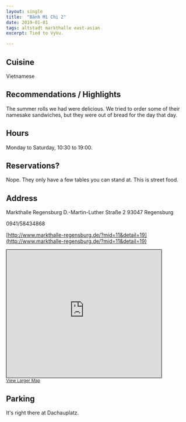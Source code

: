 ```yaml
---
layout: single
title:  "Bánh Mì Chị 2"
date: 2019-01-01
tags: altstadt markthalle east-asian
excerpt: Tied to VyVu.

---
```

## Cuisine ##
Vietnamese

## Recommendations / Highlights ##
The summer rolls we had were delicious.  We tried to order some of their namesake sandwiches, but they were out of bread for the day that day.

## Hours ##
Monday to Saturday, 10:30 to 19:00.

## Reservations? ##
Nope.  They only have a few tables you can stand at.  This is street food.

## Address ##
Markthalle Regensburg
D.-Martin-Luther Straße 2
93047 Regensburg

0941/58434868

[http://www.markthalle-regensburg.de/?mid=11&detail=19](http://www.markthalle-regensburg.de/?mid=11&detail=19)

<iframe width="425" height="350" frameborder="0" scrolling="no" marginheight="0" marginwidth="0" src="https://www.openstreetmap.org/export/embed.html?bbox=12.100147604942324%2C49.0162320301933%2C12.10224509239197%2C49.01749153980049&amp;layer=mapnik&amp;marker=49.016861800025104%2C12.101196399999935" style="border: 1px solid black"></iframe><br/><small><a href="https://www.openstreetmap.org/?mlat=49.01686&amp;mlon=12.10120#map=19/49.01686/12.10120">View Larger Map</a></small>

## Parking ##
It's right there at Dachauplatz.